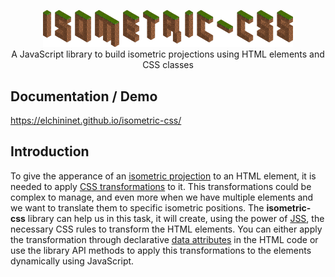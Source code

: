 <p align="center">
    <a href="https://github.com/elchininet/isometric-css">
        <img src="./docs-src/src/images/isometric-css.png?raw=true" width="400" title="isometric" />
    </a>
    <br>
    A JavaScript library to build isometric projections using HTML elements and CSS classes
</p>

## Documentation / Demo

https://elchininet.github.io/isometric-css/

## Introduction

To give the apperance of an <a href="https://en.wikipedia.org/wiki/Isometric_projection" target="_blank" rel="noreferrer noopener">isometric projection</a> to an HTML element, it is needed to apply <a href="https://developer.mozilla.org/en-US/docs/Web/CSS/transform" target="_blank" rel="noreferrer noopener">CSS transformations</a> to it. This transformations could be complex to manage, and even more when we have multiple elements and we want to translate them to specific isometric positions. The **isometric-css** library can help us in this task, it will create, using the power of <a href="https://cssinjs.org" target="_blank" rel="noreferrer noopener">JSS</a>, the necessary CSS rules to transform the HTML elements. You can either apply the transformation through declarative <a href="https://developer.mozilla.org/en-US/docs/Web/HTML/Global_attributes/data-*" target="_blank" rel="noreferrer noopener">data attributes</a> in the HTML code or use the library API methods to apply this transformations to the elements dynamically using JavaScript.
